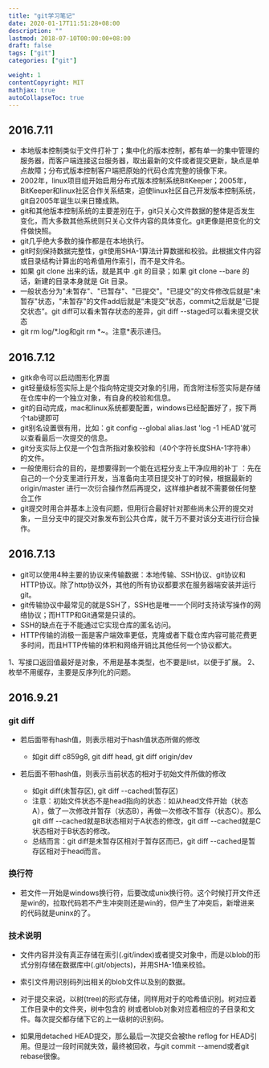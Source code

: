 ```yaml
---
title: "git学习笔记"
date: 2020-01-17T11:51:28+08:00
description: ""
lastmod: 2018-07-10T00:00:00+08:00
draft: false
tags: ["git"]
categories: ["git"]

weight: 1
contentCopyright: MIT
mathjax: true
autoCollapseToc: true
---
```

## 2016.7.11
- 本地版本控制类似于文件打补丁；集中化的版本控制，都有单一的集中管理的服务器，而客户端连接这台服务器，取出最新的文件或者提交更新，缺点是单点故障；分布式版本控制客户端把原始的代码仓库完整的镜像下来。
- 2002年，linux项目组开始启用分布式版本控制系统BitKeeper；2005年，BitKeeper和linux社区合作关系结束，迫使linux社区自己开发版本控制系统，git自2005年诞生以来日臻成熟。
- git和其他版本控制系统的主要差别在于，git只关心文件数据的整体是否发生变化，而大多数其他系统则只关心文件内容的具体变化。git更像是把变化的文件做快照。
- git几乎绝大多数的操作都是在本地执行。
- git时刻保持数据完整性，git使用SHA-1算法计算数据和校验。此根据文件内容或目录结构计算出的哈希值用作索引，而不是文件名。
- 如果 git clone 出来的话，就是其中 .git 的目录；如果 git clone --bare 的话，新建的目录本身就是 Git 目录。
- 一般状态分为"未暂存"、"已暂存"、"已提交"。"已提交"的文件修改后就是"未暂存"状态，"未暂存"的文件add后就是“未提交”状态，commit之后就是“已提交状态”。git diff可以看未暂存状态的差异，git diff --staged可以看未提交状态
- git rm log/\*.log和git rm \*~。注意\*表示递归。
   
## 2016.7.12
- gitk命令可以启动图形化界面
- git轻量级标签实际上是个指向特定提交对象的引用，而含附注标签实际是存储在仓库中的一个独立对象，有自身的校验和信息。
- git的自动完成，mac和linux系统都要配置，windows已经配置好了，按下两个tab键即可
- git别名设置很有用，比如：git config --global alias.last 'log -1 HEAD'就可以查看最后一次提交的信息。
- git分支实际上仅是一个包含所指对象校验和（40个字符长度SHA-1字符串）的文件。
- 一般使用衍合的目的，是想要得到一个能在远程分支上干净应用的补丁 ：先在自己的一个分支里进行开发，当准备向主项目提交补丁的时候，根据最新的origin/master 进行一次衍合操作然后再提交，这样维护者就不需要做任何整合工作
- git提交时用合并基本上没有问题，但用衍合最好针对那些尚未公开的提交对象，一旦分支中的提交对象发布到公共仓库，就千万不要对该分支进行衍合操作。

## 2016.7.13
- git可以使用4种主要的协议来传输数据：本地传输、SSH协议、git协议和HTTP协议。除了http协议外，其他的所有协议都要求在服务器端安装并运行git。
- git传输协议中最常见的就是SSH了，SSH也是唯一一个同时支持读写操作的网络协议；而HTTP和Git通常是只读的。
- SSH的缺点在于不能通过它实现仓库的匿名访问。
- HTTP传输的消极一面是客户端效率更低，克隆或者下载仓库内容可能花费更多时间，而且HTTP传输的体积和网络开销比其他任何一个协议都大。

1、写接口返回值最好是对象，不用是基本类型，也不要是list，以便于扩展。
2、枚举不用缓存，主要是反序列化的问题。

## 2016.9.21
### git diff
- 若后面带有hash值，则表示相对于hash值状态所做的修改
  - 如git diff c859g8, git diff head, git diff origin/dev
  
- 若后面不带hash值，则表示当前状态的相对于初始文件所做的修改
  - 如git diff(未暂存区), git diff --cached(暂存区)
  - 注意：初始文件状态不是head指向的状态：如从head文件开始（状态A），做了一次修改并暂存（状态B），再做一次修改不暂存（状态C）。那么git diff --cached就是B状态相对于A状态的修改，git diff --cached就是C状态相对于B状态的修改。
  - 总结而言：git diff是未暂存区相对于暂存区而已，git diff --cached是暂存区相对于head而言。
  
### 换行符
- 若文件一开始是windows换行符，后要改成unix换行符。这个时候打开文件还是win的，拉取代码若不产生冲突则还是win的，但产生了冲突后，新增进来的代码就是uninx的了。

### 技术说明
- 文件内容并没有真正存储在索引(.git/index)或者提交对象中，而是以blob的形式分别存储在数据库中(.git/objects)，并用SHA-1值来校验。

- 索引文件用识别码列出相关的blob文件以及别的数据。

- 对于提交来说，以树(tree)的形式存储，同样用对于的哈希值识别。树对应着工作目录中的文件夹，树中包含的 树或者blob对象对应着相应的子目录和文件。每次提交都存储下它的上一级树的识别码。

- 如果用detached HEAD提交，那么最后一次提交会被the reflog for HEAD引用。但是过一段时间就失效，最终被回收，与git commit --amend或者git rebase很像。
